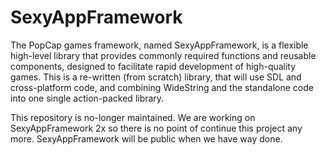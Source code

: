 # SexyAppFramework
The PopCap games framework, named SexyAppFramework, is a flexible high-level library that provides commonly required functions and reusable components, designed to facilitate rapid development of high-quality games.  This is a re-written (from scratch) library, that will use SDL and cross-platform code, and combining WideString and the standalone code into one single action-packed library.

This repository is no-longer maintained. We are working on SexyAppFramework 2x so there is no point of continue this project any more. SexyAppFramework will be public when we have way done.

